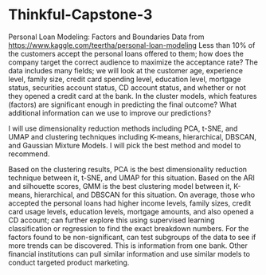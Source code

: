 # Thinkful-Capstone-3
Personal Loan Modeling: Factors and Boundaries
Data from https://www.kaggle.com/teertha/personal-loan-modeling
Less than 10% of the customers accept the personal loans offered to them; how does the company target the correct audience to maximize the acceptance rate? The data includes many fields; we will look at the customer age, experience level, family size, credit card spending level, education level, mortgage status, securities account status, CD account status, and whether or not they opened a credit card at the bank. In the cluster models, which features (factors) are significant enough in predicting the final outcome? What additional information can we use to improve our predictions?

I will use dimensionality reduction methods including PCA, t-SNE, and UMAP and clustering techniques including K-means, hierarchical, DBSCAN, and Gaussian Mixture Models. I will pick the best method and model to recommend.

Based on the clustering results, PCA is the best dimensionality reduction technique between it, t-SNE, and UMAP for this situation. Based on the ARI and silhouette scores, GMM is the best clustering model between it, K-means, hierarchical, and DBSCAN for this situation. On average, those who accepted the personal loans had higher income levels, family sizes, credit card usage levels, education levels, mortgage amounts, and also opened a CD account; can further explore this using supervised learning classification or regression to find the exact breakdown numbers. For the factors found to be non-significant, can test subgroups of the data to see if more trends can be discovered. This is information from one bank. Other financial institutions can pull similar information and use similar models to conduct targeted product marketing.
